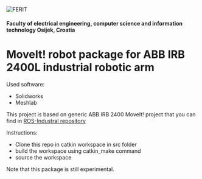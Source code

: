 ![FERIT](https://scontent-vie1-1.xx.fbcdn.net/v/t1.0-9/14440943_1059991924119855_2847408427133631888_n.png?oh=9d5052834fdd9d0078d71e8a37ddbacf&oe=5AB4D5B8)

#### Faculty of electrical engineering, computer science and information technology Osijek, Croatia 
# MoveIt! robot package for ABB IRB 2400L industrial robotic arm

Used software:  
* Solidworks
* Meshlab

This project is based on generic ABB IRB 2400 MoveIt! project that you can find in 
[ROS-Industral repository](https://github.com/ros-industrial/abb_experimental)

Instructions:  
* Clone this repo in catkin workspace in src folder
* build the workspace using catkin_make command
* source the workspace

Note that this package is still experimental.